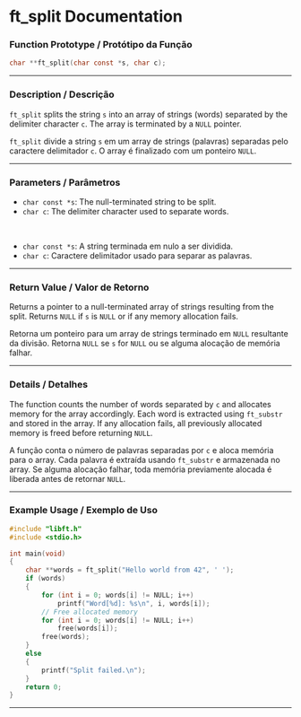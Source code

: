 # ft\_split Documentation

### Function Prototype / Protótipo da Função

```c
char **ft_split(char const *s, char c);
```

---

### Description / Descrição

`ft_split` splits the string `s` into an array of strings (words) separated by the delimiter character `c`.
The array is terminated by a `NULL` pointer.

`ft_split` divide a string `s` em um array de strings (palavras) separadas pelo caractere delimitador `c`.
O array é finalizado com um ponteiro `NULL`.

---

### Parameters / Parâmetros

* `char const *s`: The null-terminated string to be split.
* `char c`: The delimiter character used to separate words.

 

* `char const *s`: A string terminada em nulo a ser dividida.
* `char c`: Caractere delimitador usado para separar as palavras.

---

### Return Value / Valor de Retorno

Returns a pointer to a null-terminated array of strings resulting from the split.
Returns `NULL` if `s` is `NULL` or if any memory allocation fails.

Retorna um ponteiro para um array de strings terminado em `NULL` resultante da divisão.
Retorna `NULL` se `s` for `NULL` ou se alguma alocação de memória falhar.

---

### Details / Detalhes

The function counts the number of words separated by `c` and allocates memory for the array accordingly.
Each word is extracted using `ft_substr` and stored in the array.
If any allocation fails, all previously allocated memory is freed before returning `NULL`.

A função conta o número de palavras separadas por `c` e aloca memória para o array.
Cada palavra é extraída usando `ft_substr` e armazenada no array.
Se alguma alocação falhar, toda memória previamente alocada é liberada antes de retornar `NULL`.

---

### Example Usage / Exemplo de Uso

```c
#include "libft.h"
#include <stdio.h>

int main(void)
{
    char **words = ft_split("Hello world from 42", ' ');
    if (words)
    {
        for (int i = 0; words[i] != NULL; i++)
            printf("Word[%d]: %s\n", i, words[i]);
        // Free allocated memory
        for (int i = 0; words[i] != NULL; i++)
            free(words[i]);
        free(words);
    }
    else
    {
        printf("Split failed.\n");
    }
    return 0;
}
```

---
